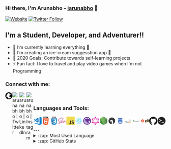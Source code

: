 ### Hi there, I'm Arunabho - [iarunabho](https://arunabho.com) 👋

[![Website](https://img.shields.io/website?label=ARUNABHO.COM&style=for-the-badge&url=https%3A%2F%2Farunabho.com)](https://arunabho.com)
[![Twitter Follow](https://img.shields.io/twitter/follow/iarunabho?color=1DA1F2&logo=twitter&style=for-the-badge)](https://twitter.com/intent/follow?original_referer=https%3A%2F%2Fgithub.com%2Fiarunabho&screen_name=iarunabho)

## I'm a Student, Developer, and Adventurer!!

- 🌱 I’m currently learning everything 🤣
- 👯 I’m creating an ice-cream suggesstion app 🍦
- 🥅 2020 Goals: Contribute towards self-learning projects
- ⚡ Fun fact: I love to travel and play video games when I'm not Programming


### Connect with me:

[<img align="left" alt="arunabho.com" width="22px" src="https://raw.githubusercontent.com/iconic/open-iconic/master/svg/globe.svg" />][website]
[<img align="left" alt="arunabho | Twitter" width="22px" src="https://cdn.jsdelivr.net/npm/simple-icons@v3/icons/twitter.svg" />][twitter]
[<img align="left" alt="arunabho | LinkedIn" width="22px" src="https://cdn.jsdelivr.net/npm/simple-icons@v3/icons/linkedin.svg" />][linkedin]
[<img align="left" alt="arunabho | Instagram" width="22px" src="https://cdn.jsdelivr.net/npm/simple-icons@v3/icons/instagram.svg" />][instagram]

<br />

### Languages and Tools:

<img align="left" alt="Visual Studio Code" width="26px" src="https://raw.githubusercontent.com/github/explore/80688e429a7d4ef2fca1e82350fe8e3517d3494d/topics/visual-studio-code/visual-studio-code.png" />
<img align="left" alt="HTML5" width="26px" src="https://raw.githubusercontent.com/github/explore/80688e429a7d4ef2fca1e82350fe8e3517d3494d/topics/html/html.png" /><img align="left" alt="CSS3" width="26px" src="https://raw.githubusercontent.com/github/explore/80688e429a7d4ef2fca1e82350fe8e3517d3494d/topics/css/css.png" />
<img align="left" alt="Sass" width="26px" src="https://raw.githubusercontent.com/github/explore/80688e429a7d4ef2fca1e82350fe8e3517d3494d/topics/sass/sass.png" />
<img align="left" alt="JavaScript" width="26px" src="https://raw.githubusercontent.com/github/explore/80688e429a7d4ef2fca1e82350fe8e3517d3494d/topics/javascript/javascript.png" />
<img align="left" alt="React" width="26px" src="https://raw.githubusercontent.com/github/explore/80688e429a7d4ef2fca1e82350fe8e3517d3494d/topics/react/react.png" />
<img align="left" alt="Gatsby" width="26px" src="https://raw.githubusercontent.com/github/explore/e94815998e4e0713912fed477a1f346ec04c3da2/topics/gatsby/gatsby.png" /><img align="left" alt="GraphQL" width="26px" src="https://raw.githubusercontent.com/github/explore/80688e429a7d4ef2fca1e82350fe8e3517d3494d/topics/graphql/graphql.png" /><img align="left" alt="Node.js" width="26px" src="https://raw.githubusercontent.com/github/explore/80688e429a7d4ef2fca1e82350fe8e3517d3494d/topics/nodejs/nodejs.png" /><img align="left" alt="Deno" width="26px" src="https://raw.githubusercontent.com/github/explore/361e2821e2dea67711cde99c9c40ed357061cf27/topics/deno/deno.png" /><img align="left" alt="SQL" width="26px" src="https://raw.githubusercontent.com/github/explore/80688e429a7d4ef2fca1e82350fe8e3517d3494d/topics/sql/sql.png" /><img align="left" alt="MySQL" width="26px" src="https://raw.githubusercontent.com/github/explore/80688e429a7d4ef2fca1e82350fe8e3517d3494d/topics/mysql/mysql.png" /><img align="left" alt="MongoDB" width="26px" src="https://raw.githubusercontent.com/github/explore/80688e429a7d4ef2fca1e82350fe8e3517d3494d/topics/mongodb/mongodb.png" /><img align="left" alt="Git" width="26px" src="https://raw.githubusercontent.com/github/explore/80688e429a7d4ef2fca1e82350fe8e3517d3494d/topics/git/git.png" /><img align="left" alt="GitHub" width="26px" src="https://raw.githubusercontent.com/github/explore/78df643247d429f6cc873026c0622819ad797942/topics/github/github.png" /><img align="left" alt="Terminal" width="26px" src="https://raw.githubusercontent.com/github/explore/80688e429a7d4ef2fca1e82350fe8e3517d3494d/topics/terminal/terminal.png" />
<br />
<br />
---
<details>
    <summary>:zap: Most Used Language</summary>
    <a href="https://github.com/iarunabho">
    <img align="center" src="https://github-readme-stats.vercel.app/api/top-langs/?username=iarunabho&theme=radical&hide_langs_below=1" />
    </a>
</details>
<details>
  <summary>:zap: GitHub Stats</summary>

  <img align="left" alt="Arunabho's GitHub Stats" src="https://github-readme-stats.vercel.app/api?username=iarunabho&show_icons=true&hide_border=true&theme=radical"/>
  
</details>

[website]: https://arunabho.com
[twitter]: https://twitter.com/iarunabho
[instagram]: https://instagram.com/iarunabho
[linkedin]: https://www.linkedin.com/in/iarunabho/

